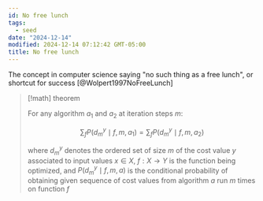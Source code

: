 ```yaml
---
id: No free lunch
tags:
  - seed
date: "2024-12-14"
modified: 2024-12-14 07:12:42 GMT-05:00
title: No free lunch
---
```


The concept in computer science saying "no such thing as a free lunch", or shortcut for success [@Wolpert1997NoFreeLunch]

> [!math] theorem
>
> For any algorithm $a_{1}$ and $a_{2}$ at iteration steps $m$:
>
> $$
> \sum_{f} P(d^y_m \mid f,m,a_{1}) = \sum_{f} P(d^y_m \mid f, m, a_2)
> $$
>
> where $d^y_m$ denotes the ordered set of size $m$ of the cost value $y$ associated to input values $x \in X$, $f: X \to Y$ is the function being optimized, and $P(d^y_m \mid f,m,a)$ is the conditional probability of obtaining given sequence of cost values from algorithm $a$ run $m$ times on function $f$

